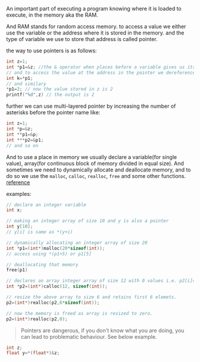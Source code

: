 An important part of executing a program knowing where it is loaded to execute, in the memory aka the RAM.

And RAM stands for random access memory. to access a value we either use the variable or the address where it is stored in the memory. and the type of variable we use to store that address is called pointer.

the way to use pointers is as follows:
```c
int z=1;
int *p1=&z; //the & operator when places before a variable gives us its address
// and to access the value at the address in the pointer we dereference it
int k=*p1;
// and similary
*p1=2; // now the value stored in z is 2
printf("%d",z) // the output is 2
```

further we can use multi-layered pointer by increasing the number of asterisks before the pointer name like:
```c
int z=1;
int *p=&z;
int **p1=&p;
int ***p2=&p1;
// and so on
```

And to use a place in memory we usually declare a variable(for single value), array(for continuous block of memory divided in equal size). And sometimes we need to dynamically allocate and deallocate memory, and to do so we use the `malloc`,  `calloc`, `realloc`, `free` and some other functions. [reference](https://en.cppreference.com/w/c/memory)

examples:
```c
// declare an integer variable
int x;

// making an integer array of size 10 and y is also a pointer
int y[10];
// y[i] is same as *(y+i)

// dynamically allocating an integer array of size 20
int *p1=(int*)malloc(20*sizeof(int));
// access using *(p1+5) or p1[5]

// deallocating that memory
free(p1)

// declares an array integer array of size 12 with 0 values i.e. p2[i]=0 for all possible values of i
int *p2=(int*)calloc(12, sizeof(int));

// resize the above array to size 6 and retains first 6 elemets.
p2=(int*)realloc(p2,6*sizeof(int));

// now the memory is freed as array is resized to zero.
p2=(int*)realloc(p2,0);
```

> Pointers are dangerous, if you don't know what you are doing, you can lead to problematic behaviour. See below example.

```c
int z;
float y=*(float*)&z;
```
